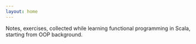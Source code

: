 ```yaml
---
layout: home
---
```


Notes, exercises, collected while learning functional programming in Scala,
starting from OOP background.





